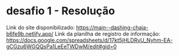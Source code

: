# desafio 1 - Resolução
Link do site disponibilizado: https://main--dashing-chaja-b6fe9b.netlify.app/
Link da planilha de registro de informação: https://docs.google.com/spreadsheets/d/17kt5jHLDRvU_Nyhm-EA-gCGzu6WGQQsPa1LeEeTWDwM/edit#gid=0
